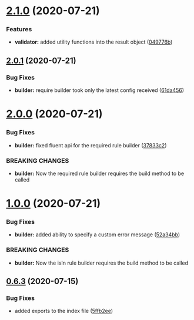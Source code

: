 # [2.1.0](https://github.com/ziccardi/json-data-validator/compare/2.0.1...2.1.0) (2020-07-21)


### Features

* **validator:** added utility functions into the result object ([049776b](https://github.com/ziccardi/json-data-validator/commit/049776bbff502c04fb79c8fb9cfc2f9b3552fb31))



## [2.0.1](https://github.com/ziccardi/json-data-validator/compare/2.0.0...2.0.1) (2020-07-21)


### Bug Fixes

* **builder:** require builder took only the latest config received ([61da456](https://github.com/ziccardi/json-data-validator/commit/61da45603f4a0e4acee5fbcc7d3b917f8e1312a6))



# [2.0.0](https://github.com/ziccardi/json-data-validator/compare/1.0.0...2.0.0) (2020-07-21)


### Bug Fixes

* **builder:** fixed fluent api for the required rule builder ([37833c2](https://github.com/ziccardi/json-data-validator/commit/37833c2278673ee1cb015bb00c2c5e6a088be53b))


### BREAKING CHANGES

* **builder:** Now the required rule builder requires the build method
to be called



# [1.0.0](https://github.com/ziccardi/json-data-validator/compare/0.6.3...1.0.0) (2020-07-21)


### Bug Fixes

* **builder:** added ability to specify a custom error message ([52a34bb](https://github.com/ziccardi/json-data-validator/commit/52a34bb05b30d203180f52c168730c1c38b1666c))


### BREAKING CHANGES

* **builder:** Now the isIn rule builder requires the build method to
be called



## [0.6.3](https://github.com/ziccardi/json-data-validator/compare/0.6.2...0.6.3) (2020-07-15)


### Bug Fixes

* added exports to the index file ([5ffb2ee](https://github.com/ziccardi/json-data-validator/commit/5ffb2eefe33dc82ed85e39f9f309be282c0ff45e))



